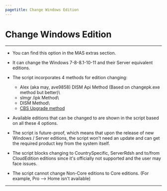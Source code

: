 ```yaml
---
pagetitle: Change Windows Edition
---
```


# Change Windows Edition

------------------------------------------------------------------------

-   You can find this option in the MAS extras section.

-   It can change the Windows 7-8-8.1-10-11 and their Server equivalent editions.

-   The script incorporates 4 methods for edition changing:

    -   Alex (aka may, ave9858) DISM Api Method (Based on changepk.exe method but better)\
    -   slmgr /ipk Method\
    -   DISM Method\
    -   [CBS Upgrade method](https://github.com/asdcorp/Set-WindowsCbsEdition)

-   Available editions that can be changed to are shown in the script based on all these 4 options.

-   The script is future-proof, which means that upon the release of new Windows / Server editions, the script won't need an update and can get the required product key from the system itself.

-   The script blocks changing to CountrySpecific, ServerRdsh and to/from CloudEdition editions since it's officially not supported and the user may face issues.

-   The script cannot change Non-Core editions to Core editions. (For example, Pro --> Home isn't available)

------------------------------------------------------------------------
